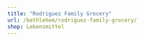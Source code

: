```yaml
---
title: "Rodriguez Family Grocery"
url: /bethlehem/rodriguez-family-grocery/
shop: Lebensmittel
---
```

